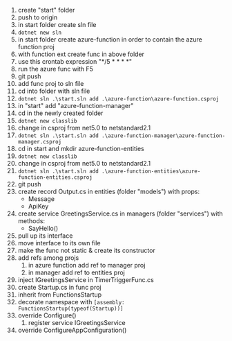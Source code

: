 1. create "start" folder
1. push to origin
1. in start folder create sln file
1. `dotnet new sln`
1. in start folder create azure-function in order to contain the azure function proj
1. with function ext create func in above folder
1. use this crontab expression "\*/5 \* \* \* \*"
1. run the azure func with F5
1. git push
1. add func proj to sln file
1. cd into folder with sln file
1. `dotnet sln .\start.sln add .\azure-function\azure-function.csproj`
1. in "start" add "azure-function-manager"
1. cd in the newly created folder
1. `dotnet new classlib`
1. change in csproj from net5.0 to netstandard2.1
1. `dotnet sln .\start.sln add .\azure-function-manager\azure-function-manager.csproj`
1. cd in start and mkdir azure-function-entities
1. `dotnet new classlib`
1. change in csproj from net5.0 to netstandard2.1
1. `dotnet sln .\start.sln add .\azure-function-entities\azure-function-entities.csproj`
1. git push
1. create record Output.cs in entities (folder "models") with props:
   - Message
   - ApiKey
1. create service GreetingsService.cs in managers (folder "services") with methods:
   - SayHello()
1. pull up its interface
1. move interface to its own file
1. make the func not static & create its constructor
1. add refs among projs
   1. in azure function add ref to manager proj
   1. in manager add ref to entities proj
1. inject IGreetingsService in TimerTriggerFunc.cs
1. create Startup.cs in func proj
1. inherit from FunctionsStartup
1. decorate namespace with `[assembly: FunctionsStartup(typeof(Startup))]`
1. override Configure()
   1. register service IGreetingsService
1. override ConfigureAppConfiguration()
